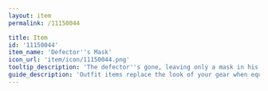 ```yaml
---
layout: item
permalink: /11150044

title: Item
id: '11150044'
item_name: 'Defector''s Mask'
icon_url: 'item/icon/11150044.png'
tooltip_description: 'The defector''s gone, leaving only a mask in his place. An artisan who missed him crafted a new mask by casting a mold of the original, then covered it with gold. The mask is filled with the artisan''s hope that the future will hold brighter days.'
guide_description: 'Outfit items replace the look of your gear when equipped.'
---
```

